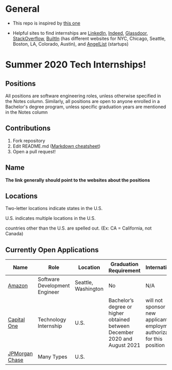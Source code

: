 # General

- This repo is inspired by [this one](https://github.com/christine-hu/summer-2019-internships)

* Helpful sites to find internships are [LinkedIn](https://www.linkedin.com/), [Indeed](https://www.indeed.com/), [Glassdoor](https://www.glassdoor.com/), [StackOverflow](https://stackoverflow.com/jobs), [BuiltIn](https://builtin.com/) (has different websites for NYC, Chicago, Seattle, Boston, LA, Colorado, Austin), and [AngelList](https://angel.co/) (startups)

# Summer 2020 Tech Internships!

## Positions

All positions are software engineering roles, unless otherwise specified in the Notes column. Similarly, all positions are open to anyone enrolled in a Bachelor's degree program, unless specific graduation years are mentioned in the Notes column

## Contributions

1. Fork repository
2. Edit README.md ([Markdown cheatsheet](https://github.com/tchapi/markdown-cheatsheet/blob/master/README.md))
4. Open a pull request!

## Name

**The link generally should point to the websites about the positions**

## Locations

Two-letter locations indicate states in the U.S.

U.S. indicates multiple locations in the U.S.

countries other than the U.S. are spelled out. (Ex: CA = California, not Canada)

## Currently Open Applications
| Name | Role | Location | Graduation Requirement | International | Notes |
|---|---|---|---|---|---|
| [Amazon](https://www.amazon.jobs/en/jobs/880221/2020-summer-software-development-engineer-intern-sea) | Software Development Engineer | Seattle, Washington | No | N/A |  |
| [Capital One](https://campus.capitalone.com/job/-/-/1786/12562814?utm_source=localjobnetwork.com&utm_campaign=enterprise&utm_medium=job_posting&utm_content=job_board&ss=paid&dclid=CjgKEAjw4NrpBRDfhrmjpZHPiH8SJABuVfdoxiWiy_1DE6vP-RBQgbIf9OdVBs1hpoqHUa5Ezmg4-vD_BwE) | Technology Internship | U.S. | Bachelor’s degree or higher obtained between December 2020 and August 2021 | will not sponsor a new applicant for employment authorization for this position |  |
| [JPMorgan Chase](https://jobs.jpmorganchase.com/) | Many Types | U.S. |  |  | |